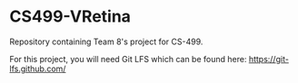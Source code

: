 # CS499-VRetina
Repository containing Team 8's project for CS-499. 

For this project, you will need Git LFS which can be found here: https://git-lfs.github.com/
